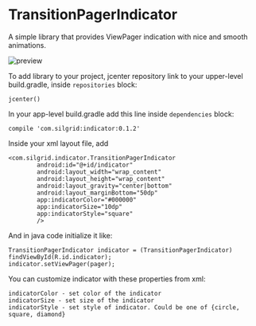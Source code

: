 # TransitionPagerIndicator

A simple library that provides ViewPager indication with nice and smooth animations.

![preview](http://i.imgur.com/DUPsdgq.gif)

To add library to your project, jcenter repository link to your upper-level build.gradle, inside ```repositories``` block:<br/>
```
jcenter()
```
	
In your app-level build.gradle add this line inside ```dependencies``` block:<br/>
```
compile 'com.silgrid:indicator:0.1.2'
```
	
	
Inside your xml layout file, add<br/>
```
<com.silgrid.indicator.TransitionPagerIndicator
		android:id="@+id/indicator"
		android:layout_width="wrap_content"
		android:layout_height="wrap_content"
		android:layout_gravity="center|bottom"
		android:layout_marginBottom="50dp"
		app:indicatorColor="#000000"
		app:indicatorSize="10dp"
		app:indicatorStyle="square"
		/>
```

And in java code initialize it like:<br/>

```
TransitionPagerIndicator indicator = (TransitionPagerIndicator) findViewById(R.id.indicator);
indicator.setViewPager(pager);
```

You can customize indicator with these properties from xml:

```
indicatorColor - set color of the indicator
indicatorSize - set size of the indicator
indicatorStyle - set style of indicator. Could be one of {circle, square, diamond}
```
